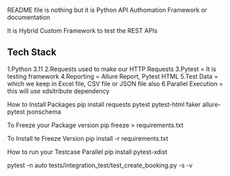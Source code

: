 README file is nothing but it is Python API Authomation Framework or
documentation

It is Hybrid Custom Framework to test the REST APIs

## Tech Stack

1.Python 3.11
2.Requests used to make our HTTP Requests
3.Pytest = It is testing framework
4.Reporting = Allure Report, Pytest HTML
5.Test Data = which we keep in Excel file, CSV file or JSON file also
6.Parallel Execution = this will use xdsitribute dependency


How to Install Packages
pip install requests pytest pytest-html faker allure-pytest jsonschema

To Freeze your Package version
pip freeze > requirements.txt

To Install te Freeze Version
pip install -r requirements.txt

How to run your Testcase Parallel
pip install pytest-xdist

pytest -n auto tests/integration_test/test_create_booking.py -s -v 

